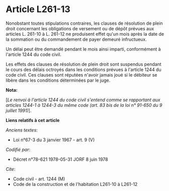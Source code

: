 # Article L261-13

Nonobstant toutes stipulations contraires, les clauses de résolution de plein droit concernant les obligations de versement
ou de dépôt prévues aux articles L. 261-10 à L. 261-12 ne produisent effet qu'un mois après la date de la sommation ou du
commandement de payer demeuré infructueux.

Un délai peut être demandé pendant le mois ainsi imparti, conformément à l'article 1244 du code civil.

Les effets des clauses de résolution de plein droit sont suspendus pendant le cours des délais octroyés dans les conditions
prévues à l'article 1244 du code civil. Ces clauses sont réputées n'avoir jamais joué si le débiteur se libère dans les
conditions déterminées par le juge.

**Nota:**

[*Le renvoi à l'article 1244 du code civil s'entend comme se rapportant aux articles 1244-1 à 1244-3 du même code (art. 83
bis de la loi n° 91-650 du 9 juillet 1991)*].

**Liens relatifs à cet article**

_Anciens textes_:

  - Loi n°67-3 du 3 janvier 1967 - art. 9 (V)

_Codifié par_:

  - Décret n°78-621 1978-05-31 JORF 8 juin 1978

_Cite_:

  - Code civil - art. 1244 (M)
  - Code de la construction et de l'habitation L261-10 à L261-12

